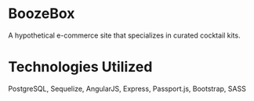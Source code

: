 # BoozeBox
A hypothetical e-commerce site that specializes in curated cocktail kits.

# Technologies Utilized
PostgreSQL, Sequelize, AngularJS, Express, Passport.js, Bootstrap, SASS
